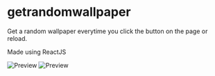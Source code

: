 # getrandomwallpaper

Get a random wallpaper everytime you click the button on the page or reload.

Made using ReactJS

![Preview](./preview.png)
![Preview](./preview.gif.gif)
